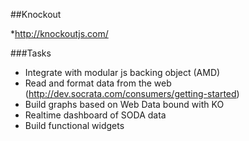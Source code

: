 ##Knockout

  *http://knockoutjs.com/
  
###Tasks
  * Integrate with modular js backing object (AMD)
  * Read and format data from the web (http://dev.socrata.com/consumers/getting-started)
  * Build graphs based on Web Data bound with KO
  * Realtime dashboard of SODA data
  * Build functional widgets
  
